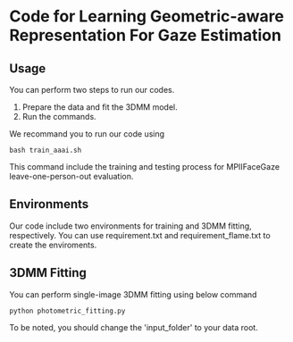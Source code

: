 # Code for **Learning Geometric-aware Representation For Gaze Estimation**

## Usage

You can perform two steps to run our codes.
1. Prepare the data and fit the 3DMM model.
2. Run the commands.

We recommand you to run our code using

```
bash train_aaai.sh
```

This command include the training and testing process for MPIIFaceGaze leave-one-person-out evaluation.

## Environments
Our code include two environments for training and 3DMM fitting, respectively. You can use requirement.txt and requirement_flame.txt to create the enviroments.

## 3DMM Fitting
You can perform single-image 3DMM fitting using below command

```
python photometric_fitting.py
```
To be noted, you should change the 'input_folder' to your data root.
